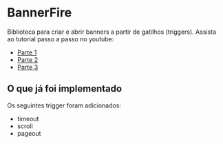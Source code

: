 # BannerFire

Biblioteca para criar e abrir banners a partir de gatilhos (triggers).
Assista ao tutorial passo a passo no youtube:
- [Parte 1](https://youtu.be/IG0FgOFMGzk)
- [Parte 2](https://youtu.be/_r9iA28AQ3U)
- [Parte 3](https://www.youtube.com/watch?v=nIN8m5WSe1o)

## O que já foi implementado
Os seguintes trigger foram adicionados:

- timeout
- scroll
- pageout
